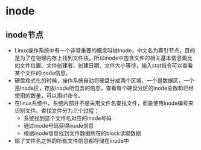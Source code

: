 # inode

## inode节点

* Linux操作系统中有一个非常重要的概念叫做inode，中文名为索引节点，目的是为了在物理内存上找到文件块，所以inode中包含文件的相关基本信息澱比如文件位置、文件创建者、创建日期、文件大小等待，输入stat指令可以查看某个文件的inode信息。
* 硬盘格式化的时候，操作系统自动将硬盘分成两个区域，一个是数据区，一个是inode区，存放inode所包含的信息，查看每个硬盘分区的inode总数和已经使用的数量，可以用df命令。
* 在linux系统中，系统内部并不是采用文件名查找文件，而是使用inode编号来识别文件。查找文件分为三个过程：
  * 系统找到这个文件名对应的inode号码
  * 通过inode号码获得inode信息
  * 根据inode信息找到文件数据所在的block读取数据
* 除了文件名之外的所有文件信息都存储在inode中

